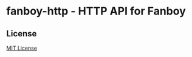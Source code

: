 
# fanboy-http - HTTP API for Fanboy

## License

[MIT License](https://github.com/michaelnisi/fanboy-http/blob/master/LICENSE)
